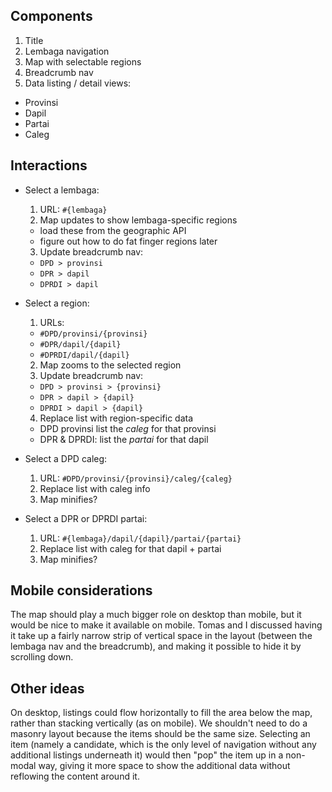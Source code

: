 ## Components

1. Title
2. Lembaga navigation
3. Map with selectable regions
4. Breadcrumb nav
5. Data listing / detail views:
  * Provinsi
  * Dapil
  * Partai
  * Caleg

## Interactions

* Select a lembaga:
  1. URL: `#{lembaga}`
  2. Map updates to show lembaga-specific regions
    * load these from the geographic API
    * figure out how to do fat finger regions later
  3. Update breadcrumb nav:
    * `DPD > provinsi`
    * `DPR > dapil`
    * `DPRDI > dapil`

* Select a region:
  1. URLs:
    * `#DPD/provinsi/{provinsi}`
    * `#DPR/dapil/{dapil}`
    * `#DPRDI/dapil/{dapil}`
  2. Map zooms to the selected region
  3. Update breadcrumb nav:
    * `DPD > provinsi > {provinsi}`
    * `DPR > dapil > {dapil}`
    * `DPRDI > dapil > {dapil}`
  4. Replace list with region-specific data
    * DPD provinsi list the *caleg* for that provinsi
    * DPR & DPRDI: list the *partai* for that dapil

* Select a DPD caleg:
  1. URL: `#DPD/provinsi/{provinsi}/caleg/{caleg}`
  2. Replace list with caleg info
  3. Map minifies?

* Select a DPR or DPRDI partai:
  1. URL: `#{lembaga}/dapil/{dapil}/partai/{partai}`
  2. Replace list with caleg for that dapil + partai
  3. Map minifies?

## Mobile considerations
The map should play a much bigger role on desktop than mobile, but it would be
nice to make it available on mobile. Tomas and I discussed having it take up a
fairly narrow strip of vertical space in the layout (between the lembaga nav
and the breadcrumb), and making it possible to hide it by scrolling down.

## Other ideas
On desktop, listings could flow horizontally to fill the area below the map,
rather than stacking vertically (as on mobile). We shouldn't need to do a
masonry layout because the items should be the same size. Selecting an item
(namely a candidate, which is the only level of navigation without any
additional listings underneath it) would then "pop" the item up in a non-modal
way, giving it more space to show the additional data without reflowing the
content around it.

